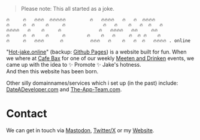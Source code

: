 > Please note: This all started as a joke.

```
🔥     🔥   🔥🔥🔥  🔥🔥🔥🔥🔥         🔥   🔥🔥🔥🔥   🔥   🔥  🔥🔥🔥🔥
🔥     🔥  🔥    🔥     🔥              🔥   🔥    🔥   🔥  🔥   🔥
🔥🔥🔥🔥   🔥    🔥     🔥              🔥   🔥🔥🔥🔥   🔥🔥     🔥🔥
🔥     🔥  🔥    🔥     🔥        🔥    🔥   🔥     🔥  🔥 🔥    🔥
🔥     🔥   🔥🔥🔥      🔥          🔥🔥🔥   🔥    🔥   🔥  🔥   🔥🔥🔥🔥 . online
```


"[Hot-jake.online](https://Hot-jake.online)" (backup: [Github Pages](0xwdg.github.io/hot-jake.online/)) is a website built for fun.
When we where at [Cafe Bax](https://www.cafebax.nl) for one of our weekly [Meeten and Drinken](https://appsterdam.rs/events/meeten-en-drinken/) events, we came up with the idea to ✨ Promote ✨ Jake's hotness.  
And then this website has been born.

Other silly domainnames/services which i set up (in the past) include: [DateADeveloper.com](https://dateadeveloper.com) and [The-App-Team.com](https://the-app-team.com).

# Contact

We can get in touch via [Mastodon](https://mastodon.social/@0xWDG), [Twitter/X](https://twitter.com/0xWDG) or my [Website](https://wesleydegroot.nl).
